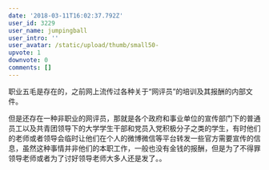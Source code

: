 ```yaml
---
date: '2018-03-11T16:02:37.792Z'
user_id: 3229
user_name: jumpingball
user_intro: ''
user_avatar: /static/upload/thumb/small50-
upvote: 1
downvote: 0
comments: []
---
```


职业五毛是存在的，之前网上流传过各种关于“网评员”的培训及其报酬的内部文件。

但是还存在一种非职业的网评员，那就是各个政府和事业单位的宣传部门下的普通员工以及共青团领导下的大学学生干部和党员入党积极分子之类的学生，有时他们的老师或者领导会临时让他们在个人的微博微信等平台转发一些官方需要宣传的信息，虽然这种事情并非他们的本职工作，一般也没有金钱的报酬，但是为了不得罪领导老师或者为了讨好领导老师大多人还是发了。。
